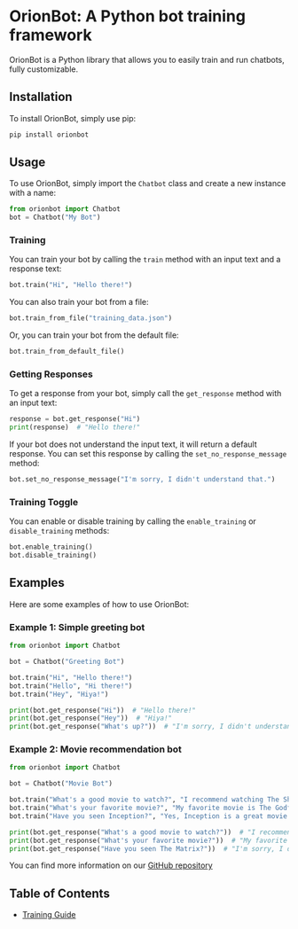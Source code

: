 # OrionBot: A Python bot training framework
OrionBot is a Python library that allows you to easily train and run chatbots, fully customizable.

## Installation
To install OrionBot, simply use pip:
```bash
pip install orionbot
```

## Usage

To use OrionBot, simply import the `Chatbot` class and create a new instance with a name:
```python
from orionbot import Chatbot
bot = Chatbot("My Bot")
```

### Training
You can train your bot by calling the `train` method with an input text and a response text:

```python
bot.train("Hi", "Hello there!")
```

You can also train your bot from a file:
```python
bot.train_from_file("training_data.json")
```

Or, you can train your bot from the default file:
```python
bot.train_from_default_file()
```

### Getting Responses
To get a response from your bot, simply call the `get_response` method with an input text:
```python
response = bot.get_response("Hi")
print(response)  # "Hello there!"
```

If your bot does not understand the input text, it will return a default response. You can set this response by calling the `set_no_response_message` method:

```python
bot.set_no_response_message("I'm sorry, I didn't understand that.")
```

### Training Toggle

You can enable or disable training by calling the `enable_training` or `disable_training` methods:

```python
bot.enable_training()
bot.disable_training()
```

## Examples

Here are some examples of how to use OrionBot:

### Example 1: Simple greeting bot
```python
from orionbot import Chatbot

bot = Chatbot("Greeting Bot")

bot.train("Hi", "Hello there!")
bot.train("Hello", "Hi there!")
bot.train("Hey", "Hiya!")

print(bot.get_response("Hi"))  # "Hello there!"
print(bot.get_response("Hey"))  # "Hiya!"
print(bot.get_response("What's up?"))  # "I'm sorry, I didn't understand that."
```
### Example 2: Movie recommendation bot
```python
from orionbot import Chatbot

bot = Chatbot("Movie Bot")

bot.train("What's a good movie to watch?", "I recommend watching The Shawshank Redemption.")
bot.train("What's your favorite movie?", "My favorite movie is The Godfather.")
bot.train("Have you seen Inception?", "Yes, Inception is a great movie!")

print(bot.get_response("What's a good movie to watch?"))  # "I recommend watching The Shawshank Redemption."
print(bot.get_response("What's your favorite movie?"))  # "My favorite movie is The Godfather."
print(bot.get_response("Have you seen The Matrix?"))  # "I'm sorry, I didn't understand that."
```

 You can find more information on our [GitHub repository](https://github.com/LyubomirT/OrionBot)

 ## Table of Contents
 - [Training Guide](TRAINING.md)